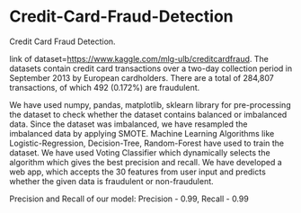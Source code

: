 # Credit-Card-Fraud-Detection

Credit Card Fraud Detection.

link of dataset=https://www.kaggle.com/mlg-ulb/creditcardfraud. 
The datasets contain credit card transactions over a two-day collection period in September 2013 by European cardholders. There are a total of 284,807 transactions, of which 492 (0.172%) are fraudulent.

We have used numpy, pandas, matplotlib, sklearn library for pre-processing the dataset to check whether the dataset contains balanced or imbalanced data. Since the dataset was imbalanced, we have resampled the imbalanced data by applying SMOTE. Machine Learning Algorithms like Logistic-Regression, Decision-Tree, Random-Forest have used to train the dataset. We have used Voting Classifier which dynamically selects the algorithm which gives the best precision and recall. We have developed a web app, which accepts the 30 features from user input and predicts whether the given data is fraudulent or non-fraudulent.

Precision and Recall of our model: Precision - 0.99, Recall - 0.99
